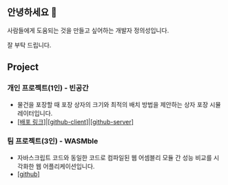 ## 안녕하세요 👋
사람들에게 도움되는 것을 만들고 싶어하는 개발자 정의성입니다.

잘 부탁 드립니다.

## Project
### 개인 프로젝트(1인) - 빈공간
- 물건을 포장할 때 포장 상자의 크기와 최적의 배치 방법을 제안하는 상자 포장 시뮬레이터입니다.
- [[배포 링크]](https://bingonggan-d817b.firebaseapp.com/)|[[github-client]](https://github.com/bingonggan/binggongan-client)|[[github-server]](https://github.com/bingonggan/binggongan-server)

### 팀 프로젝트(3인) - WASMble
- 자바스크립트 코드와 동일한 코드로 컴파일된 웹 어셈블리 모듈 간 성능 비교를 시각화한 웹 어플리케이션입니다.
- [[github]](https://github.com/WA-SUP/WASMble)

<!--
**allansad/allansad** is a ✨ _special_ ✨ repository because its `README.md` (this file) appears on your GitHub profile.

Here are some ideas to get you started:

- 🔭 I’m currently working on ...
- 🌱 I’m currently learning ...
- 👯 I’m looking to collaborate on ...
- 🤔 I’m looking for help with ...
- 💬 Ask me about ...
- 📫 How to reach me: ...
- 😄 Pronouns: ...
- ⚡ Fun fact: ...
-->
